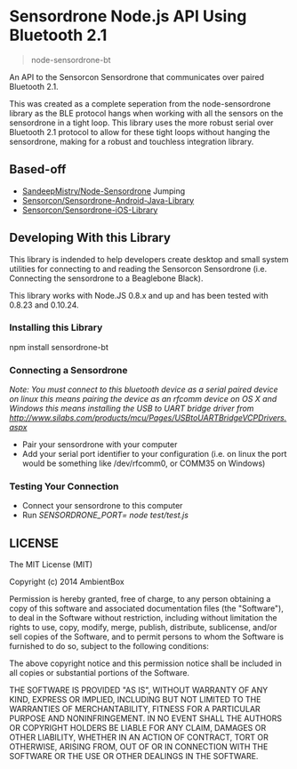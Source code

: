 # Sensordrone Node.js API Using Bluetooth 2.1
> node-sensordrone-bt

An API to the Sensorcon Sensordrone that communicates over paired Bluetooth 2.1.

This was created as a complete seperation from the node-sensordrone library as the BLE protocol hangs when working with all the sensors on the sensordrone in a tight loop. This library uses the more robust serial over Bluetooth 2.1 protocol to allow for these tight loops without hanging the sensordrone, making for a robust and touchless integration library.

## Based-off

* [SandeepMistry/Node-Sensordrone](https://github.com/sandeepmistry/node-sensordrone) Jumping 
* [Sensorcon/Sensordrone-Android-Java-Library](http://bitbucket.sensorcon.com/sensordrone-android-java-library)
* [Sensorcon/Sensordrone-iOS-Library](http://bitbucket.sensorcon.com/sensordrone-ios-library)

## Developing With this Library

This library is indended to help developers create desktop and small system utilities for connecting to and reading the Sensorcon Sensordrone (i.e. Connecting the sensordrone to a Beaglebone Black). 

This library works with Node.JS 0.8.x and up and has been tested with 0.8.23 and 0.10.24.

### Installing this Library

npm install sensordrone-bt

### Connecting a Sensordrone

_Note: You must connect to this bluetooth device as a serial paired device on linux this means pairing the device as an rfcomm device on OS X and Windows this means installing the USB to UART bridge driver from http://www.silabs.com/products/mcu/Pages/USBtoUARTBridgeVCPDrivers.aspx_

* Pair your sensordrone with your computer
* Add your serial port identifier to your configuration (i.e. on linux the port would be something like /dev/rfcomm0, or COMM35 on Windows)

### Testing Your Connection

* Connect your sensordrone to this computer
* Run _SENSORDRONE_PORT=<sensordrone serial port> node test/test.js_

## LICENSE

The MIT License (MIT)

Copyright (c) 2014 AmbientBox

Permission is hereby granted, free of charge, to any person obtaining a copy of
this software and associated documentation files (the "Software"), to deal in
the Software without restriction, including without limitation the rights to
use, copy, modify, merge, publish, distribute, sublicense, and/or sell copies of
the Software, and to permit persons to whom the Software is furnished to do so,
subject to the following conditions:

The above copyright notice and this permission notice shall be included in all
copies or substantial portions of the Software.

THE SOFTWARE IS PROVIDED "AS IS", WITHOUT WARRANTY OF ANY KIND, EXPRESS OR
IMPLIED, INCLUDING BUT NOT LIMITED TO THE WARRANTIES OF MERCHANTABILITY, FITNESS
FOR A PARTICULAR PURPOSE AND NONINFRINGEMENT. IN NO EVENT SHALL THE AUTHORS OR
COPYRIGHT HOLDERS BE LIABLE FOR ANY CLAIM, DAMAGES OR OTHER LIABILITY, WHETHER
IN AN ACTION OF CONTRACT, TORT OR OTHERWISE, ARISING FROM, OUT OF OR IN
CONNECTION WITH THE SOFTWARE OR THE USE OR OTHER DEALINGS IN THE SOFTWARE.